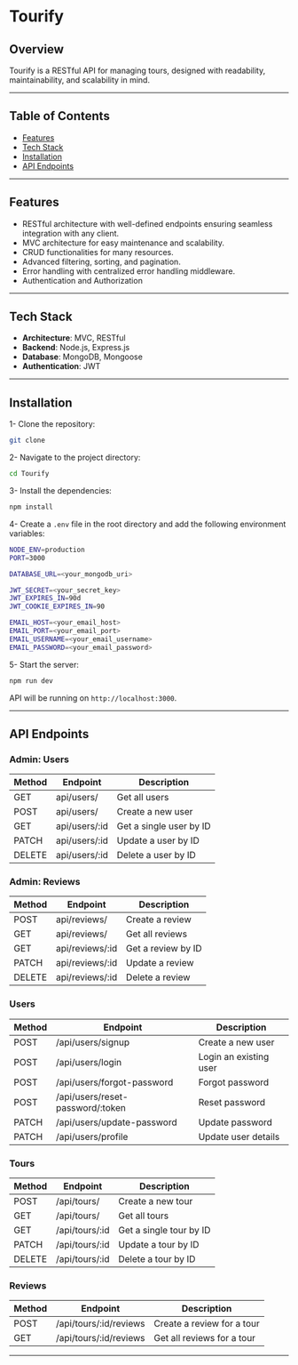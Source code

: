 # Tourify

## Overview

Tourify is a RESTful API for managing tours, designed with readability, maintainability, and scalability in mind.

---

## Table of Contents

- [Features](#features)
- [Tech Stack](#tech-stack)
- [Installation](#installation)
- [API Endpoints](#api-endpoints)

---

## Features

- RESTful architecture with well-defined endpoints ensuring seamless integration with any client.
- MVC architecture for easy maintenance and scalability.
- CRUD functionalities for many resources.
- Advanced filtering, sorting, and pagination.
- Error handling with centralized error handling middleware.
- Authentication and Authorization

---

## Tech Stack

- **Architecture**: MVC, RESTful
- **Backend**: Node.js, Express.js
- **Database**: MongoDB, Mongoose
- **Authentication**: JWT

---

## Installation

1- Clone the repository:

```bash
git clone
```

2- Navigate to the project directory:

```bash
cd Tourify
```

3- Install the dependencies:

```bash
npm install
```

4- Create a `.env` file in the root directory and add the following environment variables:

```bash
NODE_ENV=production
PORT=3000

DATABASE_URL=<your_mongodb_uri>

JWT_SECRET=<your_secret_key>
JWT_EXPIRES_IN=90d
JWT_COOKIE_EXPIRES_IN=90

EMAIL_HOST=<your_email_host>
EMAIL_PORT=<your_email_port>
EMAIL_USERNAME=<your_email_username>
EMAIL_PASSWORD=<your_email_password>
```

5- Start the server:

```bash
npm run dev
```

API will be running on `http://localhost:3000`.

---

## API Endpoints

### Admin: Users

| Method | Endpoint      | Description             |
| ------ | ------------- | ----------------------- |
| GET    | api/users/    | Get all users           |
| POST   | api/users/    | Create a new user       |
| GET    | api/users/:id | Get a single user by ID |
| PATCH  | api/users/:id | Update a user by ID     |
| DELETE | api/users/:id | Delete a user by ID     |

### Admin: Reviews

| Method | Endpoint        | Description        |
| ------ | --------------- | ------------------ |
| POST   | api/reviews/    | Create a review    |
| GET    | api/reviews/    | Get all reviews    |
| GET    | api/reviews/:id | Get a review by ID |
| PATCH  | api/reviews/:id | Update a review    |
| DELETE | api/reviews/:id | Delete a review    |

### Users

| Method | Endpoint                         | Description            |
| ------ | -------------------------------- | ---------------------- |
| POST   | /api/users/signup                | Create a new user      |
| POST   | /api/users/login                 | Login an existing user |
| POST   | /api/users/forgot-password       | Forgot password        |
| POST   | /api/users/reset-password/:token | Reset password         |
| PATCH  | /api/users/update-password       | Update password        |
| PATCH  | /api/users/profile               | Update user details    |

### Tours

| Method | Endpoint       | Description             |
| ------ | -------------- | ----------------------- |
| POST   | /api/tours/    | Create a new tour       |
| GET    | /api/tours/    | Get all tours           |
| GET    | /api/tours/:id | Get a single tour by ID |
| PATCH  | /api/tours/:id | Update a tour by ID     |
| DELETE | /api/tours/:id | Delete a tour by ID     |

### Reviews

| Method | Endpoint               | Description                |
| ------ | ---------------------- | -------------------------- |
| POST   | /api/tours/:id/reviews | Create a review for a tour |
| GET    | /api/tours/:id/reviews | Get all reviews for a tour |

---
